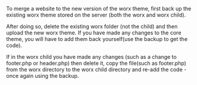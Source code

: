To merge a website to the new version of the worx theme, first back up the existing worx theme stored on the server (both the worx and worx child).

After doing so, delete the existing worx folder (not the child) and then upload the new worx theme. If you have made any changes to the core theme, you will have to add them back yourself(use the backup to get the code).

If in the worx child you have made any changes (such as a change to footer.php or header.php) then delete it, copy the file(such as footer.php) from the worx directory to the worx child directory and re-add the code - once again using the backup.
